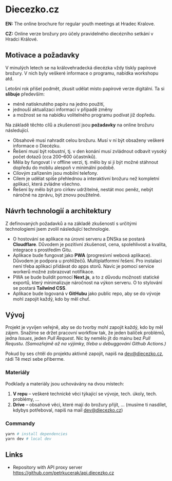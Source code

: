 # Diecezko.cz

**EN:** The online brochure for regular youth meetings at Hradec Kralove.

**CZ:** Online verze brožury pro účely pravidelného diecézního setkání v Hradci Králové.


## Motivace a požadavky

V minulých letech se na královehradecká diecézka vždy tiskly papírové brožury. V nich byly veškeré informace o programu, nabídka workshopu atd. 

Letošní rok přišel podmět, zkusit udělat místo papírové verze digitální. Ta si **slibuje** především:

- méně natisknutého papíru na jedno použití,
- jednouší aktualizaci informací v případě změny
- a možnost se na nabídku volitelného programu podívat již dopředu.

Na základě těchto cílů a zkušeností jsou **požadavky** na online brožuru následující.

- Obsahově musí nahradit celou brožuru. Musí v ní být obsaženy veškeré informace o Diecézku.
- Řešení musí být robustní, tj. v den konání musí zvládnout odbavit vysoký počet dotazů (cca 200–600 účastníků).
- Měla by fungovat i v offline verzi, tj. mělo by si ji být možné stáhnout dopředu do mobilu alespoň v minimální podobě.
- Cílovým zařízením jsou mobilní telefony.
- Cílem je udělat spíše přehlednou a interaktivní brožuru než kompletní aplikaci, která zvládne všechno.
- Řešení by mělo být pro církev udržitelné, nestát moc peněz, nebýt náročné na zprávu, být znovu použitelné.

## Návrh technologií a architektury

Z definovaných požadavků a na základě zkušeností s určitými technologiemi jsem zvolil následující technologie.

- O hostování se aplikace na úrovni serveru a DNSka se postará **Cloudflare**. Důvodem je pozitivní zkušenost, cena, spolehlivost a kvalita, integrace s prostředím Gitu.
- Aplikace bude fungovat jako **PWA** (progresivní webová aplikace). Důvodem je podpora u prohlížečů. Multiplatformní řešení. Pro instalaci není třeba aplikaci přidávat do apps storů. Navíc je pomocí service workerů možné zobrazovat notifikace.
- PWA se bude buildit pomocí **Next.js**, a to z důvodu možnosti statické exportů, který minimalizuje náročnost na výkon serveru. O to stylování se postará **Tailwind CSS**.
- Aplikace bude logovaná v **GitHubu** jako public repo, aby se do vývoje mohl zapojit každý, kdo by měl chuť.

## Vývoj

Projekt je vyvíjen veřejně, aby se do tvorby mohl zapojit každý, kdo by měl zájem. Snažíme se držet pracovní workflow tak, že jeden balíček problémů, jedna *Issues*, jeden *Pull Request*. Nic by nemělo jít do mainu bez *Pull Requstu*. *(Samozřejmě až na výjimky, třeba u debuggování Github Actions.)*

Pokud by ses chtěl do projektu aktivně zapojit, napiš na dev@diecezko.cz, rádi Tě mezi sebe přiberme.

### Materiály

Podklady a materiály jsou uchovávány na dvou místech:

1.	**V repu** – veškeré technické věci týkající se vývoje, tech. úkoly, tech. problémy, …
2.	**Drive** – obsahové věci, které mají do brožury přijít, … (musíme ti nasdílet, kdybys potřeboval, napiš na mail dev@diecezko.cz)


### Commandy

```sh
yarn # install dependencies
yarn dev # local dev
```


## Links

- Repository with API proxy server https://github.com/petrkucerak/api.diecezko.cz